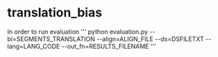 # translation_bias

In order to run evaluation
'''
python evaluation.py --bi=SEGMENTS_TRANSLATION --align=ALIGN_FILE --ds=DSFILETXT --lang=LANG_CODE --out_fn=RESULTS_FILENAME
'''

